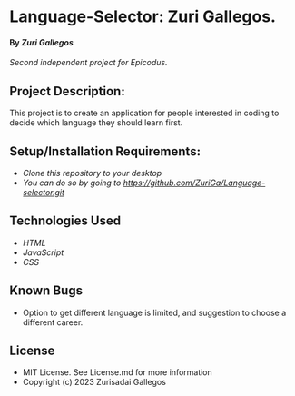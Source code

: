 # Language-Selector: Zuri Gallegos.
#### By _**Zuri Gallegos**_
_Second independent project for Epicodus._

## Project Description: 
This project is to create an application for people interested in coding to decide which language they should learn first. 


## Setup/Installation Requirements: 
* _Clone this repository to your desktop_
* _You can do so by going to https://github.com/ZuriGa/Language-selector.git_


## Technologies Used 

* _HTML_
* _JavaScript_
* _CSS_



## Known Bugs
* Option to get different language is limited, and suggestion to choose a different career.

## License
* MIT License. See License.md for more information
* Copyright (c) 2023 Zurisadai Gallegos
